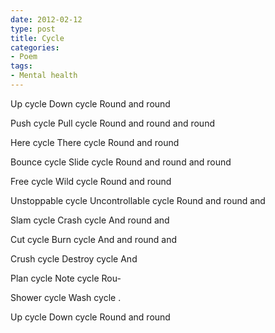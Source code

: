 ```yaml
---
date: 2012-02-12
type: post
title: Cycle
categories:
- Poem
tags:
- Mental health
---
```


<div class="verse">
Up cycle
Down cycle
Round and round

Push cycle
Pull cycle
Round and round and round

Here cycle
There cycle
Round and round

Bounce cycle
Slide cycle
Round and round and round

Free cycle
Wild cycle
Round and round

Unstoppable cycle
Uncontrollable cycle
Round and round and

Slam cycle
Crash cycle
And round and

Cut cycle
Burn cycle
And and round and

Crush cycle
Destroy cycle
And

Plan cycle
Note cycle
Rou-

Shower cycle
Wash cycle
.

Up cycle
Down cycle
Round and round
</div>
